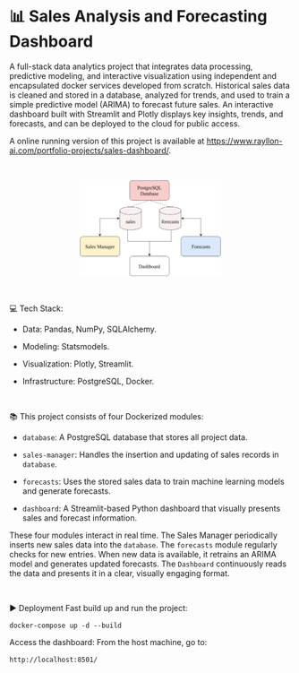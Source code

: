 # :bar_chart: Sales Analysis and Forecasting Dashboard

A full-stack data analytics project that integrates data processing, predictive modeling, and interactive visualization using independent and encapsulated docker services developed from scratch. Historical sales data is cleaned and stored in a database, analyzed for trends, and used to train a simple predictive model (ARIMA) to forecast future sales. An interactive dashboard built with Streamlit and Plotly displays key insights, trends, and forecasts, and can be deployed to the cloud for public access.

A online running version of this project is available at https://www.rayllon-ai.com/portfolio-projects/sales-dashboard/.

<br>

<p align="center">
    <img src="https://raw.githubusercontent.com/RafaAyGar/sales-dashboard/main/docs/scheme-project-sales-dashboard.png" width="50%" alt="Project scheme" /></a>
</p>
<br>

:computer: Tech Stack:

* Data: Pandas, NumPy, SQLAlchemy.

* Modeling: Statsmodels.

* Visualization: Plotly, Streamlit.

* Infrastructure: PostgreSQL, Docker.
<br>

:books: This project consists of four Dockerized modules:

* ``database``: A PostgreSQL database that stores all project data.

* ``sales-manager``: Handles the insertion and updating of sales records in ``database``.

* ``forecasts``: Uses the stored sales data to train machine learning models and generate forecasts.

* ``dashboard``: A Streamlit-based Python dashboard that visually presents sales and forecast information.

These four modules interact in real time. The Sales Manager periodically inserts new sales data into the ``database``. The ``forecasts`` module regularly checks for new entries. When new data is available, it retrains an ARIMA model and generates updated forecasts. The ``Dashboard`` continuously reads the data and presents it in a clear, visually engaging format.

<br>

:arrow_forward: Deployment
Fast build up and run the project:
```
docker-compose up -d --build
```
Access the dashboard: From the host machine, go to:
```
http://localhost:8501/
```




